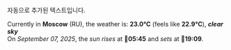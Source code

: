 
자동으로 추가된 텍스트입니다.

<!--START_SECTION:weather:moscow-->
Currently in **Moscow** (RU), the weather is: **23.0°C** (feels like **22.9°C**), ***clear sky***<br/>
On *September 07, 2025*, the *sun rises* at 🌅**05:45** and *sets* at 🌇**19:09**.
<!--END_SECTION:weather-->
